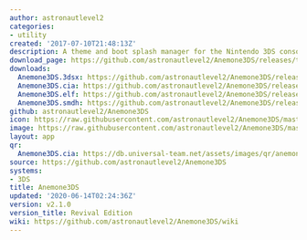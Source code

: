 ```yaml
---
author: astronautlevel2
categories:
- utility
created: '2017-07-10T21:48:13Z'
description: A theme and boot splash manager for the Nintendo 3DS console
download_page: https://github.com/astronautlevel2/Anemone3DS/releases/tag/v2.1.0
downloads:
  Anemone3DS.3dsx: https://github.com/astronautlevel2/Anemone3DS/releases/download/v2.1.0/Anemone3DS.3dsx
  Anemone3DS.cia: https://github.com/astronautlevel2/Anemone3DS/releases/download/v2.1.0/Anemone3DS.cia
  Anemone3DS.elf: https://github.com/astronautlevel2/Anemone3DS/releases/download/v2.1.0/Anemone3DS.elf
  Anemone3DS.smdh: https://github.com/astronautlevel2/Anemone3DS/releases/download/v2.1.0/Anemone3DS.smdh
github: astronautlevel2/Anemone3DS
icon: https://raw.githubusercontent.com/astronautlevel2/Anemone3DS/master/meta/icon.png
image: https://raw.githubusercontent.com/astronautlevel2/Anemone3DS/master/meta/banner.png
layout: app
qr:
  Anemone3DS.cia: https://db.universal-team.net/assets/images/qr/anemone3ds.cia.png
source: https://github.com/astronautlevel2/Anemone3DS
systems:
- 3DS
title: Anemone3DS
updated: '2020-06-14T02:24:36Z'
version: v2.1.0
version_title: Revival Edition
wiki: https://github.com/astronautlevel2/Anemone3DS/wiki
---
```

